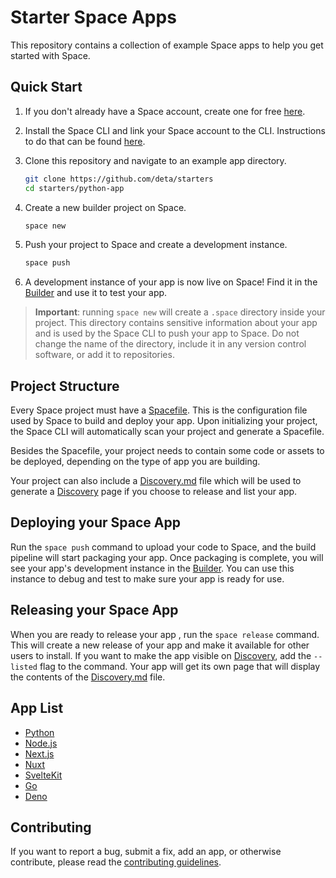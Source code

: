 # Starter Space Apps

This repository contains a collection of example Space apps to help you get started with Space.

## Quick Start

1. If you don't already have a Space account, create one for free [here](https://deta.space/signup).
2. Install the Space CLI and link your Space account to the CLI. Instructions to do that can be found [here](https://deta.space/docs/en/basics/cli).
3. Clone this repository and navigate to an example app directory.

   ```sh
   git clone https://github.com/deta/starters
   cd starters/python-app
   ```

4. Create a new builder project on Space.

    ```sh
    space new
    ```

5. Push your project to Space and create a development instance.

    ```sh
    space push
    ```

6. A development instance of your app is now live on Space! Find it in the [Builder][builder] and use it to test your app.

> **Important**: running `space new` will create a `.space` directory inside your project. This directory contains sensitive information about your app and is used by the Space CLI to push your app to Space. Do not change the name of the directory, include it in any version control software, or add it to repositories.

## Project Structure

Every Space project must have a [Spacefile][spacefile-ref]. This is the configuration file used by Space to build and deploy your app. Upon initializing your project, the Space CLI will automatically scan your project and generate a Spacefile.

Besides the Spacefile, your project needs to contain some code or assets to be deployed, depending on the type of app you are building.

Your project can also include a [Discovery.md][discovery-ref] file which will be used to generate a [Discovery][discovery] page if you choose to release and list your app.

## Deploying your Space App

Run the `space push` command to upload your code to Space, and the build pipeline will start packaging your app. Once packaging is complete, you will see your app's development instance in the [Builder][builder]. You can use this instance to debug and test to make sure your app is ready for use.

## Releasing your Space App

When you are ready to release your app , run the `space release` command. This will create a new release of your app and make it available for other users to install. If you want to make the app visible on [Discovery][discovery], add the `--listed` flag to the command. Your app will get its own page that will display the contents of the [Discovery.md][discovery-ref] file.

## App List

- [Python](python-app)
- [Node.js](node-app)
- [Next.js](next-app)
- [Nuxt](nuxt-app)
- [SvelteKit](sveltekit-app)
- [Go](go-app)
- [Deno](deno-app)

## Contributing

If you want to report a bug, submit a fix, add an app, or otherwise contribute, please read the [contributing guidelines](CONTRIBUTING.md).

[builder]: https://deta.space/builder "Space Builder"
[discovery]: https://deta.space/discovery "Space Discovery"
[spacefile-ref]: https://deta.space/docs/en/reference/spacefile "Spacefile Reference"
[discovery-ref]: https://deta.space/docs/en/reference/discovery "Discovery.md Reference"
